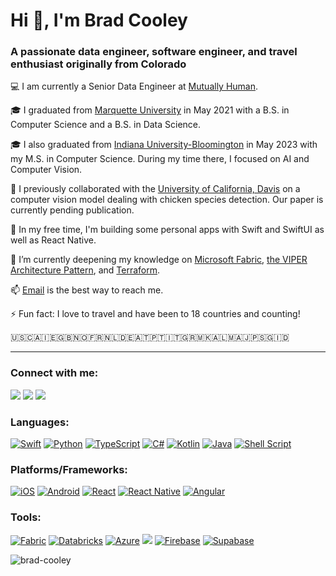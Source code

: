 # Hi 👋, I'm Brad Cooley

### A passionate data engineer, software engineer, and travel enthusiast originally from Colorado

💻 I am currently a Senior Data Engineer at [Mutually Human](https://www.mutuallyhuman.com/).

🎓 I graduated from [Marquette University](https://www.marquette.edu/) in May 2021 with a B.S. in Computer Science and a B.S. in Data Science.

🎓 I also graduated from [Indiana University-Bloomington](https://www.indiana.edu/) in May 2023 with my M.S. in Computer Science. During my time there, I focused on AI and Computer Vision.

📝 I previously collaborated with the [University of California, Davis](https://www.ucdavis.edu/) on a computer vision model dealing with chicken species detection. Our paper is currently pending publication.

🔭 In my free time, I'm building some personal apps with Swift and SwiftUI as well as React Native.

🌱 I’m currently deepening my knowledge on [Microsoft Fabric](https://fabric.microsoft.com/), [the VIPER Architecture Pattern](https://www.objc.io/issues/13-architecture/viper/), and [Terraform](https://developer.hashicorp.com/terraform).

📫 [Email](mailto:brad@cooley.email) is the best way to reach me.

⚡ Fun fact: I love to travel and have been to 18 countries and counting!

🇺🇸🇨🇦🇮🇪🇬🇧🇳🇴🇫🇷🇳🇱🇩🇪🇦🇹🇵🇹🇮🇹🇬🇷🇲🇰🇦🇱🇲🇦🇯🇵🇸🇬🇮🇩

---
### Connect with me:

<p align="left">
	<a href="https://cooley.dev"><img src="https://img.shields.io/badge/portfolio-CE3DF3?style=for-the-badge&logoColor=white" /></a>
	<a href="https://www.linkedin.com/in/bradcooley/"><img src="https://img.shields.io/badge/LinkedIn-0077B5?style=for-the-badge&logoColor=white" /></a>
	<a href="mailto:brad@cooleyweb.org"><img src="https://img.shields.io/badge/email-D14836?style=for-the-badge&logoColor=white" /></a>
</p>

### Languages:

<p align="left">
	<a href="https://swift.org/"><img src="https://img.shields.io/badge/Swift-FA7343?style=for-the-badge&logo=swift&logoColor=white" alt="Swift" /></a>
	<a href="https://www.python.org/"><img src="https://img.shields.io/badge/Python-3776AB?style=for-the-badge&logo=python&logoColor=white" alt="Python" /></a>
	<a href="https://www.typescriptlang.org/"><img src="https://img.shields.io/badge/TypeScript-007ACC?style=for-the-badge&logo=typescript&logoColor=white" alt="TypeScript" /></a>
	<a href="https://docs.microsoft.com/en-us/dotnet/csharp/tour-of-csharp/"><img src="https://img.shields.io/badge/C%23-239120?style=for-the-badge&logo=c-sharp&logoColor=white" alt="C#" /></a>
	<a href="https://kotlinlang.org/"><img src="https://img.shields.io/badge/Kotlin-0095D5?&style=for-the-badge&logo=kotlin&logoColor=white" alt="Kotlin" /></a>
	<a href="https://docs.oracle.com/javase/8/docs/technotes/guides/language/index.html"><img src="https://img.shields.io/badge/Java-ED8B00?style=for-the-badge&logo=java&logoColor=white" alt="Java" /></a>
	<a href="https://www.shellscript.sh/"><img src="https://img.shields.io/badge/Shell_Script-4E9A06?style=for-the-badge&logo=gnu-bash&logoColor=white" alt="Shell Script" /></a>
</p>

### Platforms/Frameworks:

<p align="left">
	<a href="https://developer.apple.com/ios/"><img src="https://img.shields.io/badge/iOS-000000?style=for-the-badge&logo=ios&logoColor=white" alt="iOS" /></a>
	<a href="https://developer.android.com/"><img src="https://img.shields.io/badge/Android-3DDC84?style=for-the-badge&logo=android&logoColor=white" alt="Android" /></a>
	<a href="https://reactjs.org/"><img src="https://img.shields.io/badge/React-20232A?style=for-the-badge&logo=react&logoColor=61DAFB" alt="React" /></a>
	<a href="https://reactnative.dev/"><img src="https://img.shields.io/badge/React_Native-20232A?style=for-the-badge&logo=react&logoColor=%2361DAFB" alt="React Native" /></a>
	<a href="https://angular.io/"><img src="https://img.shields.io/badge/Angular-DD0031?style=for-the-badge&logo=angular&logoColor=white" alt="Angular" /></a>
</p>

### Tools:

<p align="left">
	<a href="https://fabric.microsoft.com/en-us/"><img src="https://img.shields.io/badge/Microsoft_Fabric-255A64?style=for-the-badge" alt="Fabric" /></a>
	<a href="https://www.databricks.com/"><img src="https://img.shields.io/badge/Databricks-FF3621?style=for-the-badge&logo=Databricks&logoColor=white" alt="Databricks" /></a>
	<a href="https://azure.microsoft.com/en-us/"><img src="https://img.shields.io/badge/Microsoft_Azure-0089D6?style=for-the-badge" alt="Azure" /></a>
	<a href="https://aws.amazon.com/"><img src="https://img.shields.io/badge/Amazon_Web_Services-FF9900?style=for-the-badge&logo=amazonwebservices&logoColor=white" /></a>
	<a href="https://firebase.com/"><img src="https://img.shields.io/badge/firebase-ffca28?style=for-the-badge&logo=firebase&logoColor=white" alt="Firebase" /></a>
	<a href="https://supabase.com/"><img src="https://img.shields.io/badge/Supabase-3FCF8E?style=for-the-badge&logo=supabase&logoColor=fff" alt="Supabase" /></a>
</p>

<p align="left"> <img src="https://komarev.com/ghpvc/?username=brad-cooley" alt="brad-cooley" /> </p>
